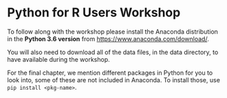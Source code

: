 # Python for R Users Workshop

To follow along with the workshop please install the Anaconda distribution in the **Python 3.6 version** from <https://www.anaconda.com/download/>.

You will also need to download all of the data files, in the data directory, to have available during the workshop.

For the final chapter, we mention different packages in Python for you to look into, some of these are not included in Anaconda. To install those, use `pip install <pkg-name>`.
